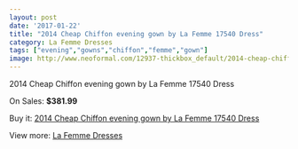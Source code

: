 ```yaml
---
layout: post
date: '2017-01-22'
title: "2014 Cheap Chiffon evening gown by La Femme 17540 Dress"
category: La Femme Dresses
tags: ["evening","gowns","chiffon","femme","gown"]
image: http://www.neoformal.com/12937-thickbox_default/2014-cheap-chiffon-evening-gown-by-la-femme-17540-dress.jpg
---
```

2014 Cheap Chiffon evening gown by La Femme 17540 Dress

On Sales: **$381.99**
<a href="https://www.neoformal.com/en/la-femme-dresses-2014/4529-2014-cheap-chiffon-evening-gown-by-la-femme-17540-dress.html"><amp-img layout="responsive" width="600" height="600" src="//www.neoformal.com/12937-thickbox_default/2014-cheap-chiffon-evening-gown-by-la-femme-17540-dress.jpg" alt="2014 Cheap Chiffon evening gown by La Femme 17540 Dress 0" /></a>
<a href="https://www.neoformal.com/en/la-femme-dresses-2014/4529-2014-cheap-chiffon-evening-gown-by-la-femme-17540-dress.html"><amp-img layout="responsive" width="600" height="600" src="//www.neoformal.com/12942-thickbox_default/2014-cheap-chiffon-evening-gown-by-la-femme-17540-dress.jpg" alt="2014 Cheap Chiffon evening gown by La Femme 17540 Dress 1" /></a>
<a href="https://www.neoformal.com/en/la-femme-dresses-2014/4529-2014-cheap-chiffon-evening-gown-by-la-femme-17540-dress.html"><amp-img layout="responsive" width="600" height="600" src="//www.neoformal.com/12941-thickbox_default/2014-cheap-chiffon-evening-gown-by-la-femme-17540-dress.jpg" alt="2014 Cheap Chiffon evening gown by La Femme 17540 Dress 2" /></a>
<a href="https://www.neoformal.com/en/la-femme-dresses-2014/4529-2014-cheap-chiffon-evening-gown-by-la-femme-17540-dress.html"><amp-img layout="responsive" width="600" height="600" src="//www.neoformal.com/12940-thickbox_default/2014-cheap-chiffon-evening-gown-by-la-femme-17540-dress.jpg" alt="2014 Cheap Chiffon evening gown by La Femme 17540 Dress 3" /></a>
<a href="https://www.neoformal.com/en/la-femme-dresses-2014/4529-2014-cheap-chiffon-evening-gown-by-la-femme-17540-dress.html"><amp-img layout="responsive" width="600" height="600" src="//www.neoformal.com/12939-thickbox_default/2014-cheap-chiffon-evening-gown-by-la-femme-17540-dress.jpg" alt="2014 Cheap Chiffon evening gown by La Femme 17540 Dress 4" /></a>
<a href="https://www.neoformal.com/en/la-femme-dresses-2014/4529-2014-cheap-chiffon-evening-gown-by-la-femme-17540-dress.html"><amp-img layout="responsive" width="600" height="600" src="//www.neoformal.com/12938-thickbox_default/2014-cheap-chiffon-evening-gown-by-la-femme-17540-dress.jpg" alt="2014 Cheap Chiffon evening gown by La Femme 17540 Dress 5" /></a>

Buy it: [2014 Cheap Chiffon evening gown by La Femme 17540 Dress](https://www.neoformal.com/en/la-femme-dresses-2014/4529-2014-cheap-chiffon-evening-gown-by-la-femme-17540-dress.html "2014 Cheap Chiffon evening gown by La Femme 17540 Dress")

View more: [La Femme Dresses](https://www.neoformal.com/en/56-la-femme-dresses-2014 "La Femme Dresses")
